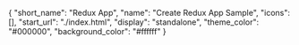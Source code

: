 {
"short_name": "Redux App",
"name": "Create Redux App Sample",
"icons": [],
"start_url": "./index.html",
"display": "standalone",
"theme_color": "#000000",
"background_color": "#ffffff"
}
